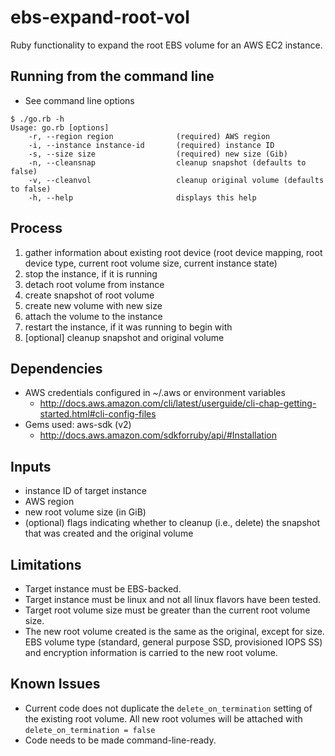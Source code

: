 # ebs-expand-root-vol

Ruby functionality to expand the root EBS volume for an AWS EC2 instance.

## Running from the command line

* See command line options
```
$ ./go.rb -h
Usage: go.rb [options]
    -r, --region region              (required) AWS region
    -i, --instance instance-id       (required) instance ID
    -s, --size size                  (required) new size (Gib)
    -n, --cleansnap                  cleanup snapshot (defaults to false)
    -v, --cleanvol                   cleanup original volume (defaults to false)
    -h, --help                       displays this help
```    

## Process

1. gather information about existing root device (root device mapping, root device type, current root volume size, current instance state)
1. stop the instance, if it is running
1. detach root volume from instance
1. create snapshot of root volume
1. create new volume with new size
1. attach the volume to the instance
1. restart the instance, if it was running to begin with
1. [optional] cleanup snapshot and original volume

## Dependencies

* AWS credentials configured in ~/.aws or environment variables
  * http://docs.aws.amazon.com/cli/latest/userguide/cli-chap-getting-started.html#cli-config-files
* Gems used: aws-sdk (v2)
  * http://docs.aws.amazon.com/sdkforruby/api/#Installation

## Inputs

* instance ID of target instance
* AWS region
* new root volume size (in GiB)
* (optional) flags indicating whether to cleanup (i.e., delete) the snapshot that was created and the original volume

## Limitations

* Target instance must be EBS-backed.
* Target instance must be linux and not all linux flavors have been tested.
* Target root volume size must be greater than the current root volume size.
* The new root volume created is the same as the original, except for size. EBS volume type (standard, general purpose SSD, provisioned IOPS SS) and encryption information is carried to the new root volume.

## Known Issues

* Current code does not duplicate the `delete_on_termination` setting of the existing root volume. All new root volumes will be attached with `delete_on_termination = false`
* Code needs to be made command-line-ready.
